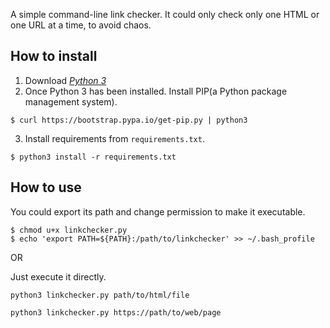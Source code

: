 A simple command-line link checker.
It could only check only one HTML or one URL at a time, to avoid chaos.

## How to install

1. Download [_Python 3_](https://www.python.org/downloads/)
2. Once Python 3 has been installed. Install PIP(a Python package management system).
```
$ curl https://bootstrap.pypa.io/get-pip.py | python3
```
3. Install requirements from `requirements.txt`.
```
$ python3 install -r requirements.txt
```

## How to use
You could export its path and change permission to make it executable.
```
$ chmod u+x linkchecker.py
$ echo 'export PATH=${PATH}:/path/to/linkchecker' >> ~/.bash_profile
```

OR

Just execute it directly.
```
python3 linkchecker.py path/to/html/file
```
```
python3 linkchecker.py https://path/to/web/page
```